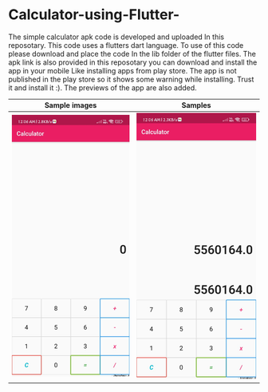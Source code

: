 # Calculator-using-Flutter-
The simple calculator apk code is developed and 
uploaded In this reposotary. 
This code uses a flutters dart language. 
To use of this code please download and place the
code In the lib folder of the flutter files. 
The apk link is also provided in this reposotary 
you can download and install the app in your mobile 
Like installing apps from play store. 
The app is not published in the play store so it shows some warning while installing.
Trust it and install it :).
The previews of the app are also added.

| Sample images | Samples |
:-------------------------:|:-------------------------:
| <a href="https://github.com/Dhamu785"><img src="https://github.com/Dhamu785/Dhamu785/blob/main/Images/Calculator/Calculator1.jpeg"></a> | <a href="https://github.com/Dhamu785"> <img src="https://github.com/Dhamu785/Dhamu785/blob/main/Images/Calculator/Calculator2.jpeg"></a> |
